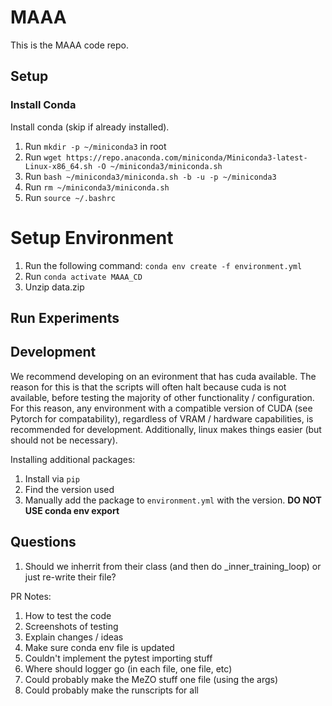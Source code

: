 # MAAA

This is the MAAA code repo.

## Setup

### Install Conda

Install conda (skip if already installed).

1. Run `mkdir -p ~/miniconda3` in root
2. Run `wget https://repo.anaconda.com/miniconda/Miniconda3-latest-Linux-x86_64.sh -O ~/miniconda3/miniconda.sh`
3. Run `bash ~/miniconda3/miniconda.sh -b -u -p ~/miniconda3`
4. Run `rm ~/miniconda3/miniconda.sh`
5. Run `source ~/.bashrc`


# Setup Environment

1. Run the following command: `conda env create -f environment.yml`
2. Run `conda activate MAAA_CD`
3. Unzip data.zip


## Run Experiments


## Development

We recommend developing on an evironment that has cuda available. The reason for this is that the scripts will often halt because cuda is not available, before testing the majority of other functionality / configuration. For this reason, any environment with a compatible version of CUDA (see Pytorch for compatability), regardless of VRAM / hardware capabilities, is recommended for development. Additionally, linux makes things easier (but should not be necessary).

Installing additional packages:

1. Install via `pip`
2. Find the version used
3. Manually add the package to `environment.yml` with the version. **DO NOT USE conda env export**

## Questions

1. Should we inherrit from their class (and then do _inner_training_loop) or just re-write their file?

PR Notes:
1. How to test the code
2. Screenshots of testing
3. Explain changes / ideas
4. Make sure conda env file is updated
5. Couldn't implement the pytest importing stuff
6. Where should logger go (in each file, one file, etc)
7. Could probably make the MeZO stuff one file (using the args)
8. Could probably make the runscripts for all